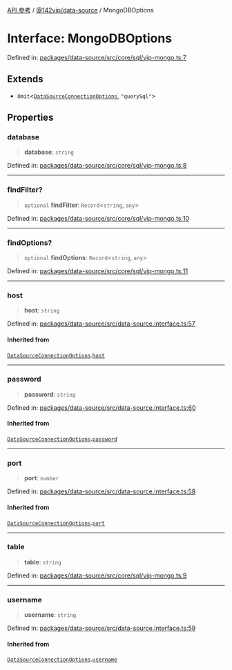[API 参考](../../../index.md) / [@142vip/data-source](../index.md) / MongoDBOptions

# Interface: MongoDBOptions

Defined in: [packages/data-source/src/core/sql/vip-mongo.ts:7](https://github.com/142vip/core-x/blob/15d5bc9ef4bece78c0e60bdf074a2d245f625100/packages/data-source/src/core/sql/vip-mongo.ts#L7)

## Extends

- `Omit`\<[`DataSourceConnectionOptions`](DataSourceConnectionOptions.md), `"querySql"`\>

## Properties

### database

> **database**: `string`

Defined in: [packages/data-source/src/core/sql/vip-mongo.ts:8](https://github.com/142vip/core-x/blob/15d5bc9ef4bece78c0e60bdf074a2d245f625100/packages/data-source/src/core/sql/vip-mongo.ts#L8)

***

### findFilter?

> `optional` **findFilter**: `Record`\<`string`, `any`\>

Defined in: [packages/data-source/src/core/sql/vip-mongo.ts:10](https://github.com/142vip/core-x/blob/15d5bc9ef4bece78c0e60bdf074a2d245f625100/packages/data-source/src/core/sql/vip-mongo.ts#L10)

***

### findOptions?

> `optional` **findOptions**: `Record`\<`string`, `any`\>

Defined in: [packages/data-source/src/core/sql/vip-mongo.ts:11](https://github.com/142vip/core-x/blob/15d5bc9ef4bece78c0e60bdf074a2d245f625100/packages/data-source/src/core/sql/vip-mongo.ts#L11)

***

### host

> **host**: `string`

Defined in: [packages/data-source/src/data-source.interface.ts:57](https://github.com/142vip/core-x/blob/15d5bc9ef4bece78c0e60bdf074a2d245f625100/packages/data-source/src/data-source.interface.ts#L57)

#### Inherited from

[`DataSourceConnectionOptions`](DataSourceConnectionOptions.md).[`host`](DataSourceConnectionOptions.md#host)

***

### password

> **password**: `string`

Defined in: [packages/data-source/src/data-source.interface.ts:60](https://github.com/142vip/core-x/blob/15d5bc9ef4bece78c0e60bdf074a2d245f625100/packages/data-source/src/data-source.interface.ts#L60)

#### Inherited from

[`DataSourceConnectionOptions`](DataSourceConnectionOptions.md).[`password`](DataSourceConnectionOptions.md#password)

***

### port

> **port**: `number`

Defined in: [packages/data-source/src/data-source.interface.ts:58](https://github.com/142vip/core-x/blob/15d5bc9ef4bece78c0e60bdf074a2d245f625100/packages/data-source/src/data-source.interface.ts#L58)

#### Inherited from

[`DataSourceConnectionOptions`](DataSourceConnectionOptions.md).[`port`](DataSourceConnectionOptions.md#port)

***

### table

> **table**: `string`

Defined in: [packages/data-source/src/core/sql/vip-mongo.ts:9](https://github.com/142vip/core-x/blob/15d5bc9ef4bece78c0e60bdf074a2d245f625100/packages/data-source/src/core/sql/vip-mongo.ts#L9)

***

### username

> **username**: `string`

Defined in: [packages/data-source/src/data-source.interface.ts:59](https://github.com/142vip/core-x/blob/15d5bc9ef4bece78c0e60bdf074a2d245f625100/packages/data-source/src/data-source.interface.ts#L59)

#### Inherited from

[`DataSourceConnectionOptions`](DataSourceConnectionOptions.md).[`username`](DataSourceConnectionOptions.md#username)
